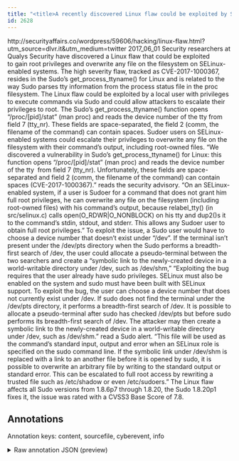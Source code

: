 ```yaml
---
title: "<title>A recently discovered Linux flaw could be exploited by Sudo Users to gain Root PrivilegesSecurity Affairs</title>"
id: 2628
---
```


<title>A recently discovered Linux flaw could be exploited by Sudo Users to gain Root PrivilegesSecurity Affairs</title>
<source> http://securityaffairs.co/wordpress/59606/hacking/linux-flaw.html?utm_source=dlvr.it&utm_medium=twitter </source>
<date> 2017_06_01 </date>
<text>
Security researchers at Qualys Security have discovered a Linux flaw that could be exploited to gain root privileges and overwrite any file on the filesystem on SELinux-enabled systems.
The high severity flaw, tracked as CVE-2017-1000367, resides in the Sudo’s get_process_ttyname() for Linux and is related to the way Sudo parses tty information from the process status file in the proc filesystem.
The Linux flaw could be exploited by a local user with privileges to execute commands via Sudo and could allow attackers to escalate their privileges to root.
The Sudo’s get_process_ttyname() function opens “/proc/[pid]/stat” (man proc) and reads the device number of the tty from field 7 (tty_nr). These fields are space-separated, the field 2 (comm, the filename of the command) can contain spaces.
Sudoer users on SELinux-enabled systems could escalate their privileges to overwrite any file on the filesystem with their command’s output, including root-owned files.
“We discovered a vulnerability in Sudo’s get_process_ttyname() for Linux: this function opens “/proc/[pid]/stat” (man proc) and reads the device number of the tty  from field 7 (tty_nr). Unfortunately, these fields are space-separated and field 2 (comm, the filename of the command) can contain spaces (CVE-2017-1000367).” reads the security advisory. “On an SELinux-enabled system, if a user is Sudoer for a command that does not grant him full root privileges, he can overwrite any file on
the filesystem (including root-owned files) with his command’s output,
because relabel_tty() (in src/selinux.c) calls open(O_RDWR|O_NONBLOCK)
on his tty and dup2()s it to the command’s stdin, stdout, and stderr.
This allows any Sudoer user to obtain full root privileges.”
To exploit the issue, a Sudo user would have to choose a device number that doesn’t exist under “/dev”. If the terminal isn’t present under the /dev/pts directory when the Sudo performs a breadth-first search of /dev, the user could allocate a pseudo-terminal between the two searchers and create a “symbolic link to the newly-created device in a world-writable directory under /dev, such as /dev/shm,”
“Exploiting the bug requires that the user already have sudo privileges. SELinux must also be enabled on the system and sudo must have been built with SELinux support.
To exploit the bug, the user can choose a device number that does not currently exist under /dev. If sudo does not find the terminal under the /dev/pts directory, it performs a breadth-first search of /dev. It is possible to allocate a pseudo-terminal after sudo has checked /dev/pts but before sudo performs its breadth-first search of /dev. The attacker may then create a symbolic link to the newly-created device in a world-writable directory under /dev, such as /dev/shm.” read a Sudo alert.
“This file will be used as the command’s standard input, output and error when an SELinux role is specified on the sudo command line. If the symbolic link under /dev/shm is replaced with a link to an another file before it is opened by sudo, it is possible to overwrite an arbitrary file by writing to the standard output or standard error. This can be escalated to full root access by rewriting a trusted file such as /etc/shadow or even /etc/sudoers.”
The Linux flaw affects all Sudo versions from 1.8.6p7 through 1.8.20, the Sudo 1.8.20p1 fixes it, the issue was rated with a CVSS3 Base Score of 7.8.
</text>



## Annotations

Annotation keys: content, sourcefile, cyberevent, info

<details>
<summary>Raw annotation JSON (preview)</summary>

```json
{
  "content": "Security researchers at Qualys Security have discovered a Linux flaw that could be exploited to\u00a0gain\u00a0root privileges and overwrite any file on the filesystem on SELinux-enabled systems. The high severity flaw, tracked as\u00a0CVE-2017-1000367, resides in the Sudo\u2019s get_process_ttyname() for Linux and is related to the way\u00a0Sudo parses tty information from the process status file in the proc filesystem. The Linux flaw\u00a0could be exploited by a local user with privileges to execute commands via Sudo and could allow attackers to escalate their privileges to root. The Sudo\u2019s get_process_ttyname() function opens \u201c/proc/[pid]/stat\u201d (man proc) and reads the device number of the tty from field 7 (tty_nr). These fields are space-separated, the field 2 (comm, the filename of the command) can contain spaces. Sudoer users on SELinux-enabled systems could escalate their privileges to overwrite any file on the filesystem with their command\u2019s output, including root-owned files. \u201cWe discovered a vulnerability in Sudo\u2019s get_process_ttyname() for Linux:\u00a0this function opens \u201c/proc/[pid]/stat\u201d (man proc) and reads the device\u00a0number of the\u00a0tty\u00a0 from field 7 (tty_nr). Unfortunately, these fields are space-separated and field 2 (comm, the filename of the command) can\u00a0contain spaces (CVE-2017-1000367).\u201d reads the security advisory. \u201cOn an SELinux-enabled system, if a user is Sudoer for a command that\u00a0does not grant him full root privileges, he can overwrite any file on the filesystem (including root-owned files) with his command\u2019s output, because relabel_tty() (in src/selinux.c) calls open(O_RDWR|O_NONBLOCK) on his\u00a0tty\u00a0and dup2()s it to the command\u2019s stdin, stdout, and stderr. This allows any Sudoer user to obtain full root privileges.\u201d To exploit the issue, a Sudo user would have to choose a device number that doesn\u2019t exist under \u201c/dev\u201d. If the terminal isn\u2019t present under the /dev/pts directory when the Sudo performs a breadth-first search of /dev, the user could allocate a pseudo-terminal between the two searchers and create a \u201csymbolic link to the newly-created device in a world-writable directory under /dev, such as /dev/shm,\u201d \u201cExploiting the bug requires that the user already have sudo privileges. SELinux must also be enabled on the system and sudo must have been built with SELinux support. To exploit the bug, the user can choose a device number that does not currently exist under /dev. If sudo does not find the terminal under the /dev/pts directory, it performs a breadth-first search of /dev. It is possible to allocate a pseudo-terminal after sudo has checked /dev/pts but before sudo performs its breadth-first search of /dev. The attacker may then create a symbolic link to the newly-created device in a world-writable directory under /dev, such as /dev/shm.\u201d\u00a0read a Sudo alert. \u201cThis file will be used as the command\u2019s standard input, output and error when an SELinux role is specified on the sudo command line. If the symbolic link under /dev/shm is replaced with a link to an another file before it is opened by sudo, it is possible to overwrite an arbitrary file by writing to the standard output or standard error. This can be escalated to full root access by rewriting a trusted file such as /etc/shadow or even /etc/sudoers.\u201d The Linux flaw affects all Sudo versions from 1.8.6p7 through 1.8.20, the Sudo 1.8.20p1 fixes it, the issue was rated with a CVSS3 Base Score of 7.8.",
  "sourcefile": "2628.txt",
  "cyberevent": {
    "hopper": [
      {
        "index": 0,
        "relation": "Same",
        "events": [
          {
            "index": "E1",
            "type": "Vulnerability-related",
            "realis": "Actual",
            "nugget": {
              "startOffset": 40,
              "index": "T3",
              "endOffset": 55,
          
```
</details>
